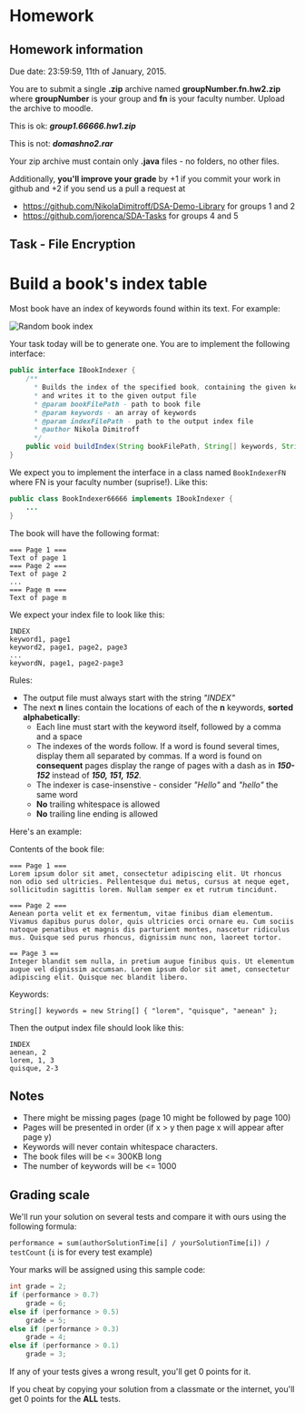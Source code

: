 Homework 
==========
## Homework information
Due date: 23:59:59, 11th of January, 2015.

You are to submit a single **.zip** archive named **groupNumber.fn.hw2.zip**
where **groupNumber** is your group and **fn** is your faculty number.
Upload the archive to moodle.

This is ok: ***group1.66666.hw1.zip***

This is not: ***domashno2.rar***

Your zip archive must contain only **.java** files - no folders, no other files.

Additionally, **you'll improve your grade** by +1 if you commit your work in github
and +2 if you send us a pull a request at 
* https://github.com/NikolaDimitroff/DSA-Demo-Library for groups 1 and 2
* https://github.com/jorenca/SDA-Tasks for groups 4 and 5

## Task - File Encryption
Build a book's index table
=======

Most book have an index of keywords found within its text. For example:

![Random book index][book-index-img]

Your task today will be to generate one.
You are to implement the following interface:

```java
public interface IBookIndexer {
    /**
      * Builds the index of the specified book, containing the given keywords
      * and writes it to the given output file
      * @param bookFilePath - path to book file
      * @param keywords - an array of keywords
      * @param indexFilePath - path to the output index file
      * @author Nikola Dimitroff
      */
    public void buildIndex(String bookFilePath, String[] keywords, String indexFilePath);
}
```

We expect you to implement the interface in a class named `BookIndexerFN`
where FN is your faculty number (suprise!). Like this:
```java
public class BookIndexer66666 implements IBookIndexer {
    ...
}
```

The book will have the following format:

```
=== Page 1 ===
Text of page 1
=== Page 2 ===
Text of page 2
...
=== Page m ===
Text of page m
```

We expect your index file to look like this:
```
INDEX
keyword1, page1
keyword2, page1, page2, page3
...
keywordN, page1, page2-page3
```
Rules:
* The output file must always start with the string *"INDEX"*
* The next **n** lines contain the locations of each of the **n** keywords, **sorted alphabetically**:
  - Each line must start with the keyword itself, followed by a comma and a space
  - The indexes of the words follow. If a word is found several times, display
  them all separated by commas. If a word is found on **consequent** pages display
  the range of pages with a dash as in ***150-152*** instead of ***150, 151, 152***.
  - The indexer is case-insenstive - consider *"Hello"* and *"hello"* the same word
  - **No** trailing whitespace is allowed
  - **No** trailing line ending is allowed

Here's an example:

Contents of the book file:
```
=== Page 1 ===
Lorem ipsum dolor sit amet, consectetur adipiscing elit. Ut rhoncus non odio sed ultricies. Pellentesque dui metus, cursus at neque eget, sollicitudin sagittis lorem. Nullam semper ex et rutrum tincidunt.

=== Page 2 ===
Aenean porta velit et ex fermentum, vitae finibus diam elementum. Vivamus dapibus purus dolor, quis ultricies orci ornare eu. Cum sociis natoque penatibus et magnis dis parturient montes, nascetur ridiculus mus. Quisque sed purus rhoncus, dignissim nunc non, laoreet tortor. 

== Page 3 ==
Integer blandit sem nulla, in pretium augue finibus quis. Ut elementum augue vel dignissim accumsan. Lorem ipsum dolor sit amet, consectetur adipiscing elit. Quisque nec blandit libero.
```
Keywords:
```
String[] keywords = new String[] { "lorem", "quisque", "aenean" };
```

Then the output index file should look like this:
```
INDEX
aenean, 2
lorem, 1, 3
quisque, 2-3
```

## Notes
* There might be missing pages (page 10 might be followed by page 100)
* Pages will be presented in order (if x > y then page x will appear after page y)
* Keywords will never contain whitespace characters.
* The book files will be <= 300KB long
* The number of keywords will be <= 1000

[book-index-img]: https://lh3.googleusercontent.com/q13SsDI-o1ezCleJPiNYE6_oNf5C3G7bsXTanu2gjQWCeK9v9NinYYlj5LckXxdECJrm9htGxzWEenqTMjnxfLWvVo9srP-UKvRZacfzCqzNEWL-F-U

## Grading scale

We'll run your solution on several tests and compare it with ours using the following
formula:

`performance = sum(authorSolutionTime[i] / yourSolutionTime[i]) / testCount`
(`i` is for every test example)

Your marks will be assigned using this sample code:

```java
int grade = 2;
if (performance > 0.7)
    grade = 6;
else if (performance > 0.5)
    grade = 5;
else if (performance > 0.3)
    grade = 4;
else if (performance > 0.1)
    grade = 3;
```

If any of your tests gives a wrong result, you'll get 0 points for it.

If you cheat by copying your solution from a classmate or the internet, you'll get 0
points for the **ALL** tests.